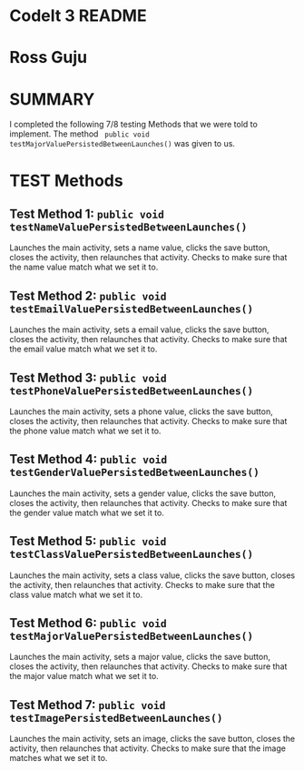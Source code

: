 # CodeIt 3 README

# Ross Guju

# SUMMARY
I completed the following 7/8 testing Methods that we were told to implement. The method `` public void testMajorValuePersistedBetweenLaunches()`` was given to us.

# TEST Methods

## Test Method 1: ``public void testNameValuePersistedBetweenLaunches()``
Launches the main activity, sets a name value, clicks the save button, closes the activity, then relaunches that activity. Checks to make sure that the name value match what we set it to.

## Test Method 2: ``public void testEmailValuePersistedBetweenLaunches()``
Launches the main activity, sets a email value, clicks the save button, closes the activity, then relaunches that activity. Checks to make sure that the email value match what we set it to.

## Test Method 3: ``public void testPhoneValuePersistedBetweenLaunches()``
Launches the main activity, sets a phone value, clicks the save button, closes the activity, then relaunches that activity. Checks to make sure that the phone value match what we set it to.

## Test Method 4: ``public void testGenderValuePersistedBetweenLaunches()``
Launches the main activity, sets a gender value, clicks the save button, closes the activity, then relaunches that activity. Checks to make sure that the gender value match what we set it to.

## Test Method 5: ``public void testClassValuePersistedBetweenLaunches()``
Launches the main activity, sets a class value, clicks the save button, closes the activity, then relaunches that activity. Checks to make sure that the class value match what we set it to.

## Test Method 6: ``public void testMajorValuePersistedBetweenLaunches()``
Launches the main activity, sets a major value, clicks the save button, closes the activity, then relaunches that activity. Checks to make sure that the major value match what we set it to.

## Test Method 7: ``public void testImagePersistedBetweenLaunches()``    
Launches the main activity, sets an image, clicks the save button, closes the activity, then relaunches that activity. Checks to make sure that the image matches what we set it to.


    

